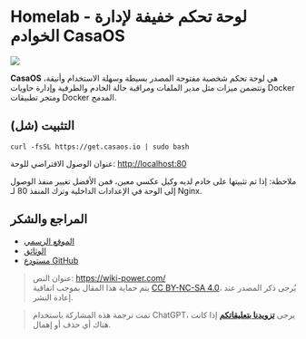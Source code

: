 # Homelab - لوحة تحكم خفيفة لإدارة الخوادم CasaOS

![](https://wiki-media-1253965369.cos.ap-guangzhou.myqcloud.com/img/20230304192541.png)

**CasaOS** هي لوحة تحكم شخصية مفتوحة المصدر بسيطة وسهلة الاستخدام وأنيقة، وتتضمن ميزات مثل مدير الملفات ومراقبة حالة الخادم والطرفية وإدارة حاويات Docker ومتجر تطبيقات Docker المدمج.

## التثبيت (شل)

```shell
curl -fsSL https://get.casaos.io | sudo bash
```

عنوان الوصول الافتراضي للوحة: <http://localhost:80>

ملاحظة: إذا تم تثبيتها على خادم لديه وكيل عكسي معين، فمن الأفضل تغيير منفذ الوصول إلى الوحة في الإعدادات الداخلية وترك المنفذ 80 لـ Nginx.

## المراجع والشكر

- [الموقع الرسمي](https://casaos.io)
- [الوثائق](https://wiki.casaos.io/en/home)
- [مستودع GitHub](https://github.com/IceWhaleTech/CasaOS)

> عنوان النص: <https://wiki-power.com/>  
> يتم حماية هذا المقال بموجب اتفاقية [CC BY-NC-SA 4.0](https://creativecommons.org/licenses/by/4.0/deed.zh)، يُرجى ذكر المصدر عند إعادة النشر.

> تمت ترجمة هذه المشاركة باستخدام ChatGPT، يرجى [**تزويدنا بتعليقاتكم**](https://github.com/linyuxuanlin/Wiki_MkDocs/issues/new) إذا كانت هناك أي حذف أو إهمال.
